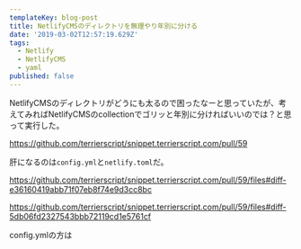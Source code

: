 ```yaml
---
templateKey: blog-post
title: NetlifyCMSのディレクトリを無理やり年別に分ける
date: '2019-03-02T12:57:19.629Z'
tags:
  - Netlify
  - NetlifyCMS
  - yaml
published: false
---
```


NetlifyCMSのディレクトリがどうにも太るので困ったなーと思っていたが、考えてみればNetlifyCMSのcollectionでゴリッと年別に分ければいいのでは？と思って実行した。

https://github.com/terrierscript/snippet.terrierscript.com/pull/59

肝になるのは`config.yml`と`netlify.toml`だ。

https://github.com/terrierscript/snippet.terrierscript.com/pull/59/files#diff-e36160419abb71f07eb8f74e9d3cc8bc

https://github.com/terrierscript/snippet.terrierscript.com/pull/59/files#diff-5db06fd2327543bbb72119cd1e5761cf

config.ymlの方は